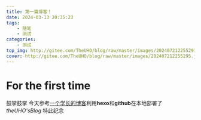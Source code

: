 ```yaml
---
title: 第一篇博客！
date: 2024-03-13 20:35:23
tags: 
    - 随笔
    - 测试
categories: 
    - 测试
top_img: http://gitee.com/TheUHO/blog/raw/master/images/202407212255291.jpg
cover: http://gitee.com/TheUHO/blog/raw/master/images/202407212255295.jpg
---
```

# For the first time
 鼓掌鼓掌
 今天参考[一个学长的博客](https://onlyar.site/2024/01/11/hexo-guide-1/)利用**hexo**和**github**在本地部署了*theUHO'sBlog*
 特此纪念
